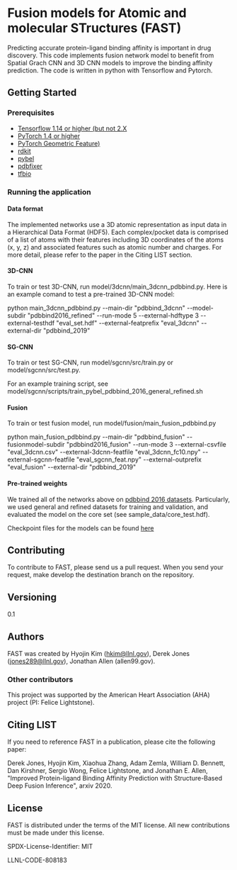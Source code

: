 # Fusion models for Atomic and molecular STructures (FAST)

Predicting accurate protein-ligand binding affinity is important in drug discovery. This code implements fusion network model to benefit from Spatial Grach CNN and 3D CNN models to improve the binding affinity prediction. The code is written in python with Tensorflow and Pytorch.  

 

## Getting Started

### Prerequisites

- [Tensorflow 1.14 or higher (but not 2.X](https://www.tensorflow.org)
- [PyTorch 1.4 or higher](https://pytorch.org)
- [PyTorch Geometric Feature)](https://github.com/rusty1s/pytorch_geometric)
- [rdkit](rdkit.org)
- [pybel](https://github.com/pybel/pybel)
- [pdbfixer](https://github.com/openmm/pdbfixer)
- [tfbio](https://gitlab.com/cheminfIBB/tfbio)


### Running the application

#### Data format

The implemented networks use a 3D atomic representation as input data in a Hierarchical Data Format (HDF5). 
Each complex/pocket data is comprised of a list of atoms with their features including 3D coordinates of the atoms (x, y, z) and associated features such as atomic number and charges. For more detail, please refer to the paper in the Citing LIST section.  


#### 3D-CNN

To train or test 3D-CNN, run model/3dcnn/main_3dcnn_pdbbind.py. 
Here is an example comand to test a pre-trained 3D-CNN model:

python main_3dcnn_pdbbind.py --main-dir "pdbbind_3dcnn" --model-subdir "pdbbind2016_refined" --run-mode 5 --external-hdftype 3 --external-testhdf "eval_set.hdf" --external-featprefix "eval_3dcnn" --external-dir "pdbbind_2019"



#### SG-CNN

To train or test SG-CNN, run model/sgcnn/src/train.py or model/sgcnn/src/test.py. 

For an example training script, see model/sgcnn/scripts/train_pybel_pdbbind_2016_general_refined.sh 


#### Fusion

To train or test fusion model, run model/fusion/main_fusion_pdbbind.py

python main_fusion_pdbbind.py --main-dir "pdbbind_fusion" --fusionmodel-subdir "pdbbind2016_fusion" --run-mode 3 --external-csvfile "eval_3dcnn.csv" --external-3dcnn-featfile "eval_3dcnn_fc10.npy" --external-sgcnn-featfile "eval_sgcnn_feat.npy" --external-outprefix "eval_fusion" --external-dir "pdbbind_2019"


#### Pre-trained weights

We trained all of the networks above on [pdbbind 2016 datasets](http://www.pdbbind.org.cn). Particularly, we used general and refined datasets for training and validation, and evaluated the model on the core set (see sample_data/core_test.hdf). 

Checkpoint files for the models can be found [here](.)



## Contributing

To contribute to FAST, please send us a pull request. When you send your request, make develop 
the destination branch on the repository.
 


## Versioning
0.1



## Authors

FAST was created by Hyojin Kim (hkim@llnl.gov), Derek Jones (jones289@llnl.gov), Jonathan Allen (allen99.gov). 

### Other contributors
This project was supported by the American Heart Association (AHA) project (PI: Felice Lightstone). 



## Citing LIST

If you need to reference FAST in a publication, please cite the following paper:

Derek Jones, Hyojin Kim, Xiaohua Zhang, Adam Zemla, William D. Bennett, Dan Kirshner, Sergio Wong, Felice
Lightstone, and Jonathan E. Allen, "Improved Protein-ligand Binding Affinity Prediction with Structure-Based Deep Fusion Inference", arxiv 2020. 



## License
FAST is distributed under the terms of the MIT license. All new contributions must be made under this license.

SPDX-License-Identifier: MIT

LLNL-CODE-808183

